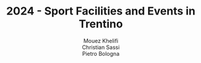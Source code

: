 ---
schema: default
title: 2024 - Sport Facilities and Events in Trentino
organization: KnowDive
notes: >-
  Access to sports facilities and events plays a crucial role in improving the quality of life in Trentino Province. Our project focuses on creating a Knowledge Graph to consolidate information about these resources, offering a unified platform for residents, tourists, and local authorities. With this tool, we aim to inspire active lifestyles, foster community engagement, and support informed decision-making. Ultimately, this initiative promotes public health and cultivates a vibrant sports culture in the region.
resources:
  - name: KGE - Sport Facilities and Events in Trentino
    url: 'https://christiansassi.github.io/knowledge-graph-engineering-project/'
    format: html
license: 'http://www.opendefinition.org/licenses/odc-by'
category:
  -   Facilities
maintainer: Simone Bocca
maintainer_email: simone.bocca@unitn.it
author: Mouez Khelifi <br> Christian Sassi <br> Pietro Bologna
author_email: mouez.khelifi@studenti.unitn.it <br> christian.sassi@studenti.unitn.it <br> pietro.bologna@studenti.unitn.it
tags: 'kge,trentino,sport'
pub_date: 20/02/2025
latitude_map: 46.07
longitude_map: 11.13
---